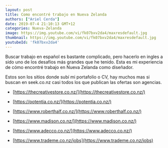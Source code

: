 ```yaml
---
layout: post
title: Como encontré trabajo en Nueva Zelanda
authors: ["Ariel Cerda"]
date: 2019-07-4 21:10:13 GMT+12
categories: Nueva-Zelanda
image: https://img.youtube.com/vi/fk07bxv2da4/maxresdefault.jpg
thumbnail: https://img.youtube.com/vi/fk07bxv2da4/maxresdefault.jpg
youtubeId: 'fk07bxv2da4'
---
```


Buscar trabajo en español es bastante complicado, pero hacerlo en ingles a sido uno de los desafíos más grandes que he tenido. Esta es mi experiencia de cómo encontré trabajo en Nueva Zelanda como diseñador.

Estos son los sitios donde subí mi portafolio o CV, hay muchos mas si buscan en seek.co.nz casi todos los que publican las ofertas son agencias.

* [https://thecreativestore.co.nz/​](https://thecreativestore.co.nz/​)

* [https://potentia.co.nz/​](https://potentia.co.nz/​)

* [https://www.roberthalf.co.nz/​](https://www.roberthalf.co.nz/​)

* [https://www.madison.co.nz/​](https://www.madison.co.nz/​)

* [https://www.adecco.co.nz/​](https://www.adecco.co.nz/​)

* [https://www.trademe.co.nz/jobs](https://www.trademe.co.nz/jobs)

